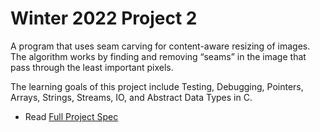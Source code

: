 # Winter 2022 Project 2

A program that uses seam carving for content-aware resizing of images. The algorithm works by finding and removing “seams” in the image that pass through the least important pixels. 

The learning goals of this project include Testing, Debugging, Pointers, Arrays, Strings, Streams, IO, and Abstract Data Types in C.

- Read [Full Project Spec](https://eecs280staff.github.io/p2-cv/)
